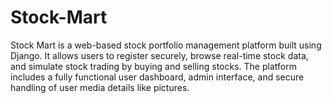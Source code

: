 # Stock-Mart
Stock Mart is a web-based stock portfolio management platform built using Django. It allows users to register securely, browse real-time stock data, and simulate stock trading by buying and selling stocks. The platform includes a fully functional user dashboard, admin interface, and secure handling of user media details like pictures.
